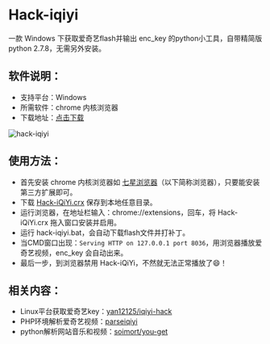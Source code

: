 # Hack-iqiyi
一款 Windows 下获取爱奇艺flash并输出 enc_key 的python小工具，自带精简版 python 2.7.8，无需另外安装。

## 软件说明：
* 支持平台：Windows
* 所需软件：chrome 内核浏览器
* 下载地址：[点击下载](https://github.com/xyuanmu/hack-iqiyi/archive/master.zip)

![hack-iqiyi](https://cloud.githubusercontent.com/assets/12442896/12503954/1223df2e-c114-11e5-8a4c-4e8205cb97d9.png)

## 使用方法：
* 首先安装 chrome 内核浏览器如 [七星浏览器](http://www.qixing123.com/)（以下简称浏览器），只要能安装第三方扩展即可。
* 下载 [Hack-iQiYi.crx](http://xyuanmu.github.io/hack-iqiyi/Hack-iQiYi.crx) 保存到本地任意目录。
* 运行浏览器，在地址栏输入：chrome://extensions，回车，将 Hack-iQiYi.crx 拖入窗口安装并启用。
* 运行 hack-iqiyi.bat，会自动下载flash文件并打补丁。
* 当CMD窗口出现：`Serving HTTP on 127.0.0.1 port 8036`，用浏览器播放爱奇艺视频，enc_key 会自动出来。
* 最后一步，到浏览器禁用 Hack-iQiYi，不然就无法正常播放了:smile:！

## 相关内容：
* Linux平台获取爱奇艺key：[yan12125/iqiyi-hack](https://github.com/yan12125/iqiyi-hack)
* PHP环境解析爱奇艺视频：[parseiqiyi](https://github.com/xyuanmu/parseiqiyi)
* python解析网站音乐和视频：[soimort/you-get](https://github.com/soimort/you-get)
